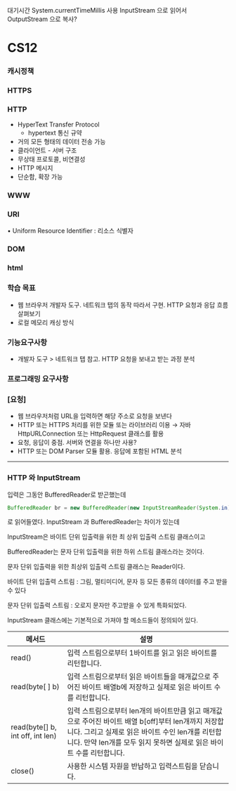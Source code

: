 대기시간 System.currentTimeMillis 사용
InputStream 으로 읽어서
OutputStream 으로 복사?

# CS12

### 캐시정책

### HTTPS

### HTTP

- HyperText Transfer Protocol
    - hypertext 통신 규약
- 거의 모든 형태의 데이터 전송 가능
- 클라이언트 - 서버 구조
- 무상태 프로토콜, 비연결성
- HTTP 메시지
- 단순함, 확장 가능

### WWW

### URI

• Uniform Resource Identifier : 리소스 식별자

### DOM

### html

### 학습 목표

- 웹 브라우저 개발자 도구. 네트워크 탭의 동작 따라서 구현. HTTP 요청과 응답 흐름 살펴보기
- 로컬 메모리 캐싱 방식

### 기능요구사항

- 개발자 도구 > 네트워크 탭 참고. HTTP 요청을 보내고 받는 과정 분석

### 프로그래밍 요구사항

### [요청]

- 웹 브라우저처럼 URL을 입력하면 해당 주소로 요청을 보낸다
- HTTP 또는 HTTPS 처리를 위한 모듈 또는 라이브러리 이용 → 자바 HttpURLConnection 또는 HttpRequest 클래스를 활용
- 요청, 응답이 중점. 서버와 연결을 하나만 사용?
- HTTP 또는 DOM Parser 모듈 활용. 응답에 포함된 HTML 분석

---

### HTTP 와 InputStream

입력은 그동안 BufferedReader로 받곤했는데

```java
BufferedReader br = new BufferedReader(new InputStreamReader(System.in));
```

로 읽어들였다. InputStream 과 BufferedReader는 차이가 있는데

InputStream은 바이트 단위 입출력을 위한 최 상위 입출력 스트림 클래스이고

BufferedReader는 문자 단위 입출력을 위한 하위 스트림 클래스라는 것이다.

문자 단위 입출력을 위한 최상위 입출력 스트림 클래스는 Reader이다.

바이트 단위 입출력 스트림 : 그림, 멀티미디어, 문자 등 모든 종류의 데이터를 주고 받을 수 있다

문자 단위 입출력 스트림 : 오로지 문자만 주고받을 수 있게 특화되었다.

InputStream 클래스에는 기본적으로 가져야 할 메소드들이 정의되어 있다.

| 메서드 | 설명 |
| --- | --- |
| read() | 입력 스트림으로부터 1바이트를 읽고 읽은 바이트를 리턴합니다. |
| read(byte[ ] b) | 입력 스트림으로부터 읽은 바이트들을 매개값으로 주어진 바이트 배열b에 저장하고 실제로 읽은 바이트 수를 리턴합니다. |
| read(byte[] b, int off, int len) | 입력 스트림으로부터 len개의 바이트만큼 읽고 매개값으로 주어진 바이트 배열 b[off]부터 len개까지 저장합니다. 그리고 실제로 읽은 바이트 수인 len개를 리턴합니다. 만약 len개를 모두 읽지 못하면 실제로 읽은 바이트 수를 리턴합니다. |
| close() | 사용한 시스템 자원을 반납하고 입력스트림을 닫습니다. |